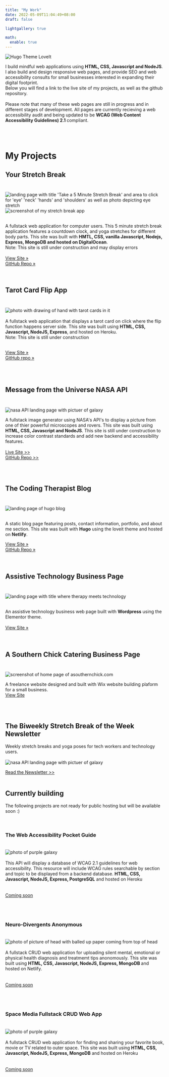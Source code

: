```yaml
---
title: "My Work"
date: 2022-05-09T11:04:49+08:00
draft: false

lightgallery: true

math:
  enable: true
---
```


![Hugo Theme LoveIt](/images/floaty.gif)

I build mindful web applications using <b>HTML, CSS, Javascript and NodeJS</b>.<br>
I also build and design responsive web pages, and provide SEO and web accessibility consults for small businesses interested in expanding their digital footprint. <br>
Below you will find a link to the live site of my projects, as well as the github repository. <br><br>
Please note that many of these web pages are still in progress and in different stages of development. All pages are currently recieving a web accessibility audit and being updated to be <b>WCAG (Web Content Accessibility Guidelines) 2.1 </b>compliant. </p>
	<br><br>

# My Projects
## Your Stretch Break<br><br>
![landing page with title 'Take a 5 Minute Stretch Break' and area to click for 'eye' 'neck' 'hands' and 'shoulders' as well as photo depicting eye stretch](/images/mystretchbreak.png)
 ![screenshot of my stretch break app](https://user-images.githubusercontent.com/96845068/193476091-a9e68a0f-52ae-42dd-a61c-8c35fb0be827.gif)

<br>
A fullstack web application for computer users. This 5 minute stretch break application features a countdown clock, and yoga stretches for different body parts. This site was built with <b>HMTL, CSS, vanilla Javascript, Nodejs, Express, MongoDB and hosted on DigitalOcean</b>. <br>
Note: This site is still under construction and may display errors <br><br>
<a class="btn" href="https://www.yourstretchbreak.com/">View Site » </a><br>
<a class="btn" href="https://github.com/codingtherapist/myStretchApp">GitHub Repo »</a><br><br><br> 

## Tarot Card Flip App<br><br>
![photo with drawing of hand with tarot cards in it](/images/tarotappp.png)<br><br>
	A fullstack web application that displays a tarot card on click where the flip function happens server side. This site was built using <b>HTML, CSS, Javascript, NodeJS, Express</b>, and hosted on Heroku. <br>
	Note: This site is still under construction<br>	<br>	
	
<a href="https://tarotflip.herokuapp.com/">View Site »</a><br>
<a href="https://github.com/codingtherapist/serverSideTarotFlip">GitHub repo »</a><br>
<br><br><br>

									
## Message from the Universe NASA API<br> <br>
![nasa API landing page with pictuer of galaxy](/images/nasaapi.png)


A fullstack image generator using NASA's API's to display a picture from one of thier powerful microscopes and rovers. This site was built using<b> HTML, CSS, Javascript and NodeJS</b>. This site is still under construction to increase color contrast standards and add new backend and accessibility features.
<br><br>
<a class="btn" href="https://messagefromtheuniverse.netlify.app/">Live Site >> </a><br>
<a class="btn" href="https://github.com/codingtherapist/nasaapi/issues">                                                                                            GitHub Repo  >> </a>

<br><br>

																			
## The Coding Therapist Blog<br><br>
![landing page of hugo blog](/images/bloghome.png)

<br>
A static blog page featuring posts, contact information, portfolio, and about me section. This site was built with <b>Hugo</b> using the loveit theme and hosted on <b>Netlify</b>. <br>

<a class="btn" href="https://www.africakenyah.com">View Site » </a><br>
<a class="btn" href="https://github.com/codingtherapist/HugoBlog">GitHub Repo »</a><br><br><br>

## Assistive Technology Business Page<br><br>
![landing page with title where therapy meets technology](/images/holisticaim.png)

<br>
An assistive technology business web page built with <b>Wordpress</b> using the Elementor theme. <br><br>
										<a href="https://www.holisticaimtherapy.com/">View Site »</a><br>
									<br><br>


## A Southern Chick Catering Business Page<br> <br>
![screenshot of home page of asouthernchick.com](/images/southern.png)


A freelance website designed and built with Wix website building plaform for a small business.
<br>
<a class="btn" href="https://www.asouthernchick.com">View Site</a>                                                                                         

<br><br>






## The Biweekly Stretch Break of the Week Newsletter 

Weekly stretch breaks and yoga poses for tech workers and technology users. <br><br>
![nasa API landing page with pictuer of galaxy](/images/newsletter.png)

 [Read the Newsletter >>](https://www.getrevue.co/profile/Africakenyah?via=twitter-profile)
<br><br>

##	Currently building
The following projects are not ready for public hosting but will be available soon :)<br><br><br>
		
### The	Web Accessibility Pocket Guide<br><br>
![photo of purple galaxy](/images/wcag.png)<br><br>
	This API will display a database of WCAG 2.1 guidelines for web accessibility. This resource will include WCAG rules searchable by section and topic to be displayed from a backend database.  <b>HTML, CSS, Javascript, NodeJS, Express, PostgreSQL</b> and hosted on Heroku <br><br>		
[Coming soon ]()		
<br><br><br>
							
###	Neuro-Divergents Anonymous<br><br>
![photo of picture of head with balled up paper coming from top of head](/images/neuro.png)<br><br>
A fullstack CRUD web application for uploading silent mental, emotional or physical health diagnosis and treatmemt tips anonomously. This site was built using <b>HTML, CSS, Javascript, NodeJS, Express, MongoDB </b>and hosted on Netlify. <br><br>		
[Coming soon ]()		
<br><br><br>

###	Space Media Fullstack CRUD Web App<br><br>
![photo of purple galaxy](/images/spacemedia.png)<br><br>
	A fullstack CRUD web application for finding and sharing your favorite book, movie or TV related to outer space. This site was built using <b>HTML, CSS, Javascript, NodeJS, Express, MongoDB</b> and hosted on Heroku <br><br>		
[Coming soon ]()		
<br><br><br>


		